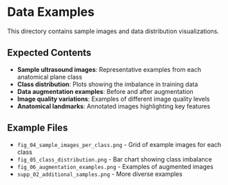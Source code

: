 # Data Examples

This directory contains sample images and data distribution visualizations.

## Expected Contents

- **Sample ultrasound images**: Representative examples from each anatomical plane class
- **Class distribution**: Plots showing the imbalance in training data
- **Data augmentation examples**: Before and after augmentation
- **Image quality variations**: Examples of different image quality levels
- **Anatomical landmarks**: Annotated images highlighting key features

## Example Files

- `fig_04_sample_images_per_class.png` - Grid of example images for each class
- `fig_05_class_distribution.png` - Bar chart showing class imbalance
- `fig_06_augmentation_examples.png` - Examples of augmented images
- `supp_02_additional_samples.png` - More diverse examples
